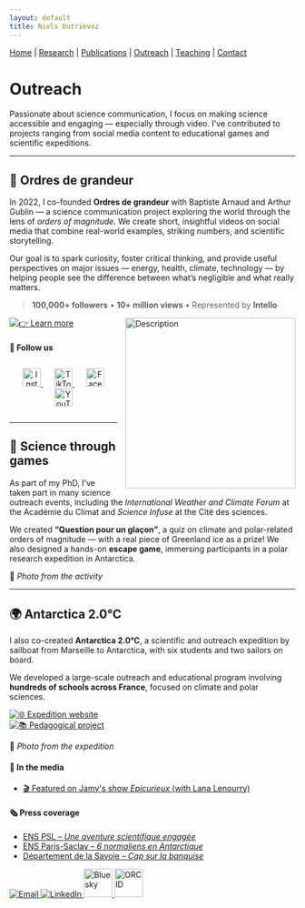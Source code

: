 ```yaml
---
layout: default
title: Niels Dutrievoz
---
```


[Home](/) | [Research](/research) | [Publications](/publications) |  [Outreach](/outreach) |  [Teaching](/teaching) |  [Contact](/contact)


# Outreach


Passionate about science communication, I focus on making science accessible and engaging — especially through video. I've contributed to projects ranging from social media content to educational games and scientific expeditions.

---

## 🎥 Ordres de grandeur

In 2022, I co-founded **Ordres de grandeur** with Baptiste Arnaud and Arthur Gublin — a science communication project exploring the world through the lens of *orders of magnitude*. We create short, insightful videos on social media that combine real-world examples, striking numbers, and scientific storytelling.

Our goal is to spark curiosity, foster critical thinking, and provide useful perspectives on major issues — energy, health, climate, technology — by helping people see the difference between what’s negligible and what really matters.

> **100,000+ followers** • **10+ million views** • Represented by **Intello**

<img src="/images/team-ODG.png" alt="Description" style="float: right; margin: 0 0 1em 1em; width: 300px;">


[![👉 Learn more](https://img.shields.io/badge/%F0%9F%91%89%20Learn%20more-blue?style=for-the-badge)](https://www.instagram.com/ordres.de.grandeur/)

#### 📱 Follow us

<div style="text-align: center; margin: 2em 0;">
  <a href="https://www.instagram.com/ordres.de.grandeur/" target="_blank" style="margin: 0 10px;">
    <img src="https://cdn.jsdelivr.net/gh/simple-icons/simple-icons/icons/instagram.svg" alt="Instagram" width="32" height="32">
  </a>
  <a href="https://www.tiktok.com/@ordresdegrandeur" target="_blank" style="margin: 0 10px;">
    <img src="https://cdn.jsdelivr.net/gh/simple-icons/simple-icons/icons/tiktok.svg" alt="TikTok" width="32" height="32">
  </a>
  <a href="https://www.facebook.com/profile.php?id=100092357955162" target="_blank" style="margin: 0 10px;">
    <img src="https://cdn.jsdelivr.net/gh/simple-icons/simple-icons/icons/facebook.svg" alt="Facebook" width="32" height="32">
  </a>
  <a href="https://www.youtube.com/@ordresdegrandeur" target="_blank" style="margin: 0 10px;">
    <img src="https://cdn.jsdelivr.net/gh/simple-icons/simple-icons/icons/youtube.svg" alt="YouTube" width="32" height="32">
  </a>
</div>


---

## 🧊 Science through games

As part of my PhD, I’ve taken part in many science outreach events, including the *International Weather and Climate Forum* at the Académie du Climat and *Science Infuse* at the Cité des sciences.

We created **“Question pour un glaçon”**, a quiz on climate and polar-related orders of magnitude — with a real piece of Greenland ice as a prize! We also designed a hands-on **escape game**, immersing participants in a polar research expedition in Antarctica.

📸 *Photo from the activity*

---

## 🌍 Antarctica 2.0°C

I also co-created **Antarctica 2.0°C**, a scientific and outreach expedition by sailboat from Marseille to Antarctica, with six students and two sailors on board.

We developed a large-scale outreach and educational program involving **hundreds of schools across France**, focused on climate and polar sciences.

[![🌐 Expedition website](https://img.shields.io/badge/%F0%9F%8C%90%20Expedition%20website-blue?style=for-the-badge)](https://www.j2d.org/antarctique2d)  
[![📚 Pedagogical project](https://img.shields.io/badge/%F0%9F%93%9A%20Pedagogical%20project-blue?style=for-the-badge)](https://www.j2d.org/projet-pedagogique)

📸 *Photo from the expedition*

#### 🎥 In the media

- [🎬 Featured on Jamy's show *Epicurieux* (with Lana Lenourry)](https://www.youtube.com/watch?v=Y6065J56uI4&t=821s)

#### 🗞️ Press coverage

- [ENS PSL – *Une aventure scientifique engagée*](https://www.ens.psl.eu/actualites/reportage-antarctique-20degc-une-aventure-scientifique-engagee)  
- [ENS Paris-Saclay – *6 normaliens en Antarctique*](https://ens-paris-saclay.fr/actualite/6-normaliens-en-antarctique)  
- [Département de la Savoie – *Cap sur la banquise*](https://www.savoie.fr/web/sw_71502/niels-dutrievoz-cap-sur-la-banquise)





 <footer class="social-footer">
    <div class="social-icons">
        <a href="mailto:niels.dutrievoz@lsce.ipsl.fr" target="_blank">
            <img src="https://img.icons8.com/ios-filled/50/000000/email.png" alt="Email">
        </a>
        <a href="https://www.linkedin.com/in/niels-dutrievoz/" target="_blank">
            <img src="https://img.icons8.com/ios-filled/50/0077B5/linkedin.png" alt="LinkedIn">
        </a>
        <a href="https://bsky.app/profile/nielsdutrievoz.bsky.social" target="_blank">
            <img src="https://upload.wikimedia.org/wikipedia/commons/7/7a/Bluesky_Logo.svg" alt="Bluesky" width="50" height="50">
        </a>
        <a href="https://orcid.org/0000-0002-8133-5616" target="_blank">
            <img src="https://upload.wikimedia.org/wikipedia/commons/0/06/ORCID_iD.svg" alt="ORCID" width="50" height="50">
        </a>
    </div>
</footer>
